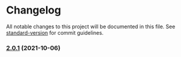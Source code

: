 # Changelog

All notable changes to this project will be documented in this file. See [standard-version](https://github.com/conventional-changelog/standard-version) for commit guidelines.

### [2.0.1](https://github.com/ubaid-desynova/semantic-release-pacakge-test/compare/v2.0.0...v2.0.1) (2021-10-06)
